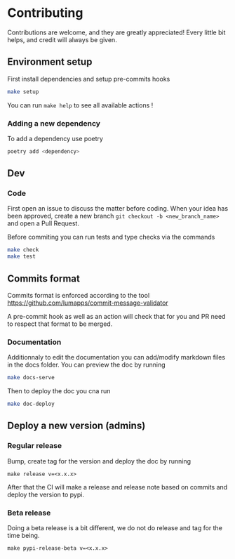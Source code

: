 # Contributing

Contributions are welcome, and they are greatly appreciated! Every little bit helps, and credit will always be given.

## Environment setup

First install dependencies and setup pre-commits hooks

```bash
make setup
```

You can run `make help` to see all available actions !

### Adding a new dependency

To add a dependency use poetry

```bash
poetry add <dependency>
```

## Dev

### Code

First open an issue to discuss the matter before coding.
When your idea has been approved, create a new branch `git checkout -b <new_branch_name>` and open a Pull Request.

Before commiting you can run tests and type checks via the commands

```bash
make check
make test
```

## Commits format

Commits format is enforced according to the tool https://github.com/lumapps/commit-message-validator

A pre-commit hook as well as an action will check that for you and PR need to respect that format to be merged.

### Documentation

Additionnaly to edit the documentation you can add/modify markdown files in the docs folder.
You can preview the doc by running 

```bash
make docs-serve
```

Then to deploy the doc you cna run

```bash
make doc-deploy
```


## Deploy a new version (admins)


### Regular release

Bump, create tag for the version and deploy the doc by running

```
make release v=<x.x.x>
```

After that the CI will make a release and release note based on commits and deploy the version to pypi.

### Beta release

Doing a beta release is a bit different, we do not do release and tag for the time being.

```
make pypi-release-beta v=<x.x.x>
```